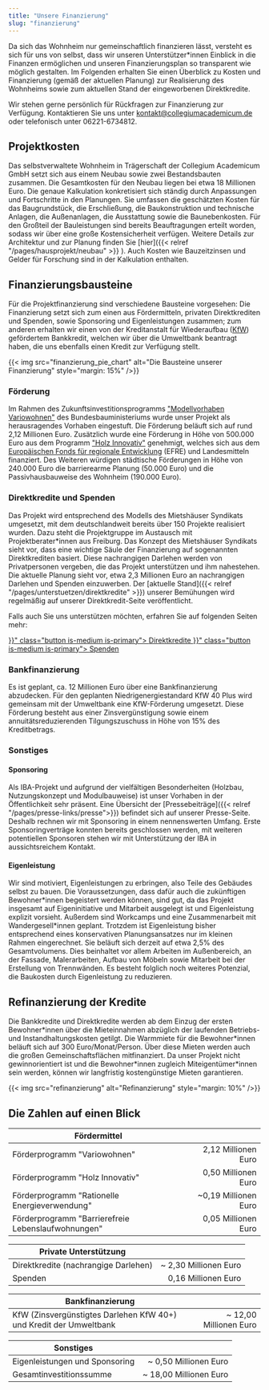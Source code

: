 ```yaml
---
title: "Unsere Finanzierung"
slug: "finanzierung"
---
```


Da sich das Wohnheim nur gemeinschaftlich finanzieren lässt, versteht
es sich für uns von selbst, dass wir unseren Unterstützer*innen
Einblick in die Finanzen ermöglichen und unseren Finanzierungsplan so
transparent wie möglich gestalten. Im Folgenden erhalten Sie einen
Überblick zu Kosten und Finanzierung (gemäß der aktuellen Planung) zur
Realisierung des Wohnheims sowie zum aktuellen Stand der eingeworbenen
Direktkredite.

Wir stehen gerne persönlich für Rückfragen zur Finanzierung zur
Verfügung. Kontaktieren Sie uns unter
[kontakt@collegiumacademicum.de](mailto:kontakt@collegiumacademicum.de)
oder telefonisch unter 06221-6734812.

## Projektkosten

Das selbstverwaltete Wohnheim in Trägerschaft der Collegium Academicum GmbH
setzt sich aus einem Neubau sowie zwei Bestandsbauten zusammen. Die Gesamtkosten
für den Neubau liegen bei etwa 18 Millionen Euro. Die genaue Kalkulation
konkretisiert sich ständig durch Anpassungen und Fortschritte in den Planungen.
Sie umfassen die geschätzten Kosten für das Baugrundstück, die Erschließung, die
Baukonstruktion und technische Anlagen, die Außenanlagen, die Ausstattung sowie
die Baunebenkosten. Für den Großteil der Bauleistungen sind bereits
Beauftragungen erteilt worden, sodass wir über eine große Kostensicherheit
verfügen. Weitere Details zur Architektur und zur Planung finden Sie
[hier]({{< relref "/pages/hausprojekt/neubau"  >}} ). Auch Kosten wie Bauzeitzinsen und Gelder für
Forschung sind in der Kalkulation enthalten.

## Finanzierungsbausteine

Für die Projektfinanzierung sind verschiedene Bausteine vorgesehen: Die
Finanzierung setzt sich zum einen aus Fördermitteln, privaten
Direktkrediten und Spenden, sowie Sponsoring und Eigenleistungen zusammen; zum anderen erhalten
wir einen von der Kreditanstalt für Wiederaufbau ([KfW](https://de.wikipedia.org/wiki/KfW))
gefördertem Bankkredit, welchen wir über die Umweltbank beantragt haben, die uns
ebenfalls einen Kredit zur Verfügung stellt.

{{< img src="finanzierung_pie_chart" alt="Die Bausteine unserer Finanzierung" style="margin: 15%" />}}

### Förderung

Im Rahmen des Zukunftsinvestitionsprogramms ["Modellvorhaben
Variowohnen"](https://www.zukunftbau.de/programm/variowohnungen)
des Bundesbauministeriums wurde unser Projekt als herausragendes Vorhaben
eingestuft. Die Förderung beläuft sich auf rund 2,12 Millionen Euro. Zusätzlich
wurde eine Förderung in Höhe von 500.000 Euro aus dem Programm ["Holz
Innovativ"](https://efre-bw.de/foerderaufruf/aufruf-zum-foerderprogramm-holz-innovativ/)
genehmigt, welches sich aus dem [Europäischen Fonds für regionale
Entwicklung](https://ec.europa.eu/regional_policy/de/funding/erdf/) (EFRE) und
Landesmitteln finanziert. Des Weiteren würdigen städtische Förderungen in Höhe
von 240.000 Euro die barrierearme Planung (50.000 Euro) und die
Passivhausbauweise des Wohnheim (190.000 Euro).

### Direktkredite und Spenden

Das Projekt wird entsprechend des Modells des Mietshäuser Syndikats
umgesetzt, mit dem deutschlandweit bereits über 150 Projekte
realisiert wurden. Dazu steht die Projektgruppe im Austausch mit
Projektberater*innen aus Freiburg. Das Konzept des Mietshäuser
Syndikats sieht vor, dass eine wichtige Säule der Finanzierung auf
sogenannten Direktkrediten basiert. Diese nachrangigen Darlehen werden
von Privatpersonen vergeben, die das Projekt unterstützen und ihm
nahestehen. Die aktuelle Planung sieht vor, etwa 2,3 Millionen Euro
an nachrangigen Darlehen und Spenden einzuwerben. Der [aktuelle Stand]({{< relref "/pages/unterstuetzen/direktkredite" >}})
unserer Bemühungen wird regelmäßig auf unserer Direktkredit-Seite veröffentlicht.

Falls auch Sie uns unterstützen möchten, erfahren Sie auf folgenden Seiten mehr:

<div class="buttons is-centered">
    <a href="{{< relref "/pages/unterstuetzen/direktkredite" >}}" class="button is-medium is-primary">
        <span class="icon">
            <i class="icon-heart"></i>
        </span>
        <span>Direktkredite</span>
    </a>
    <a href="{{< relref "/pages/unterstuetzen/spenden" >}}" class="button is-medium is-primary">
        <span class="icon">
            <i class="icon-heart"></i>
        </span>
        <span>Spenden</span>
    </a>
</div>

### Bankfinanzierung

Es ist geplant, ca. 12 Millionen Euro über eine Bankfinanzierung abzudecken. Für
den geplanten Niedrigenergiestandard KfW 40 Plus wird gemeinsam mit der
Umweltbank eine KfW-Förderung umgesetzt. Diese Förderung besteht aus einer
Zinsvergünstigung sowie einem annuitätsreduzierenden Tilgungszuschuss in Höhe
von 15% des Kreditbetrags.

### Sonstiges



#### Sponsoring

Als IBA-Projekt und aufgrund der vielfältigen Besonderheiten (Holzbau,
Nutzungskonzept und Modulbauweise) ist unser Vorhaben in der
Öffentlichkeit sehr präsent. Eine Übersicht der [Pressebeiträge]({{< relref "/pages/presse-links/presse">}}) befindet sich auf unserer Presse-Seite. Deshalb rechnen wir mit Sponsoring in einem nennenswerten Umfang. Erste Sponsoringverträge konnten bereits geschlossen werden, mit weiteren potentiellen Sponsoren stehen wir mit Unterstützung der IBA in aussichtsreichem Kontakt.

#### Eigenleistung

Wir sind motiviert, Eigenleistungen zu erbringen, also Teile des Gebäudes selbst
zu bauen. Die Voraussetzungen, dass dafür auch die zukünftigen Bewohner\*innen
begeistert werden können, sind gut, da das Projekt insgesamt auf Eigeninitiative
und Mitarbeit ausgelegt ist und Eigenleistung explizit vorsieht. Außerdem
sind Workcamps und eine Zusammenarbeit mit Wandergesell\*innen
geplant. Trotzdem ist Eigenleistung bisher entsprechend eines
konservativen Planungsansatzes nur im kleinen Rahmen eingerechnet. Sie
beläuft sich derzeit auf etwa 2,5% des Gesamtvolumens. Dies beinhaltet
vor allem Arbeiten im Außenbereich, an der Fassade, Malerarbeiten, Aufbau von Möbeln
sowie Mitarbeit bei der Erstellung von Trennwänden. Es besteht
folglich noch weiteres Potenzial, die Baukosten durch Eigenleistung zu
reduzieren.

## Refinanzierung der Kredite

Die Bankkredite und Direktkredite werden ab dem Einzug der ersten
Bewohner\*innen über die Mieteinnahmen abzüglich der laufenden
Betriebs- und Instandhaltungskosten getilgt. Die Warmmiete für die
Bewohner\*innen beläuft sich auf 300 Euro/Monat/Person. Über diese Mieten werden
auch die großen Gemeinschaftsflächen mitfinanziert. Da unser Projekt nicht
gewinnorientiert ist und die Bewohner\*innen zugleich Miteigentümer\*innen
sein werden, können wir langfristig kostengünstige Mieten garantieren.

{{< img src="refinanzierung" alt="Refinanzierung" style="margin: 10%" />}}

## Die Zahlen auf einen Blick

Fördermittel | |
--- | ---:
Förderprogramm "Variowohnen" | 2,12 Millionen Euro
Förderprogramm "Holz Innovativ" | 0,50 Millionen Euro
Förderprogramm "Rationelle Energieverwendung" | ~0,19 Millionen Euro
Förderprogramm "Barrierefreie Lebenslaufwohnungen" | 0,05 Millionen Euro

Private Unterstützung | |
--- | ---:
Direktkredite (nachrangige Darlehen) | ~ 2,30 Millionen Euro
Spenden | 0,16 Millionen Euro

Bankfinanzierung | |
--- | ---:
KfW (Zinsvergünstigtes Darlehen KfW 40+) und Kredit der Umweltbank | ~ 12,00 Millionen Euro

Sonstiges | |
--- | ---:
Eigenleistungen und Sponsoring| ~ 0,50 Millionen Euro
Gesamtinvestitionssumme | ~ 18,00 Millionen Euro
